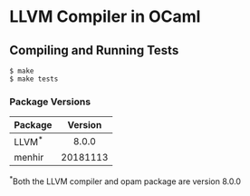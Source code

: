 # LLVM Compiler in OCaml

## Compiling and Running Tests
```console
$ make
$ make tests
```

### Package Versions
| Package           | Version  |
|-------------------|:--------:|
| LLVM<sup>*</sup>  | 8.0.0    |
| menhir            | 20181113 |
<sup>*</sup>Both the LLVM compiler and opam package are version 8.0.0